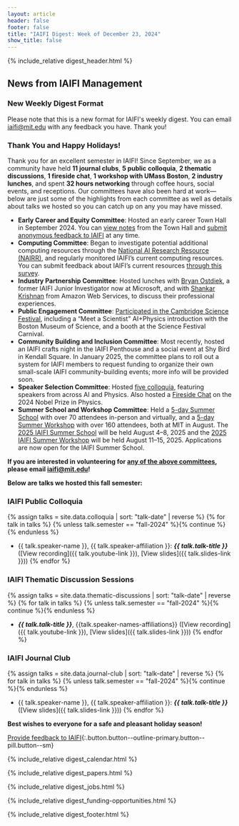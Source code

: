 ```yaml
---
layout: article
header: false
footer: false
title: "IAIFI Digest: Week of December 23, 2024"
show_title: false
--- 
```


{% include_relative digest_header.html %}

## News from IAIFI Management

### New Weekly Digest Format

Please note that this is a new format for IAIFI's weekly digest. You can email [iaifi@mit.edu](mailto:iaifi@mit.edu) with any feedback you have. Thank you!
 
### Thank You and Happy Holidays!

Thank you for an excellent semester in IAIFI! Since September, we as a community have held **11 journal clubs**, **5 public colloquia**, **2 thematic discussions**, **1 fireside chat**, **1 workshop with UMass Boston**, **2 industry lunches**, and spent **32 hours networking** through coffee hours, social events, and receptions. Our committees have also been hard at work—below are just some of the highlights from each committee as well as details about talks we hosted so you can catch up on any you may have missed.

* **Early Career and Equity Committee**: Hosted an early career Town Hall in September 2024. You can [view notes](https://docs.google.com/document/d/1nO7lsxDNR4yucmDjn6qja6g2fLPfHqpa8Gzcs6l5Qjc/edit?usp=drive_link) from the Town Hall and [submit anonymous feedback to IAIFI](https://docs.google.com/forms/d/1HcWQ5qw4jDWTao00PG8wQAutmih2WIqj2FUyzPOLksc/edit) at any time.
* **Computing Committee**: Began to investigate potential additional computing resources through the [National AI Research Resource (NAIRR)](https://new.nsf.gov/focus-areas/artificial-intelligence/nairr), and regularly monitored IAIFI’s current computing resources. You can submit feedback about IAIFI’s current resources [through this survey](https://docs.google.com/forms/d/e/1FAIpQLSfd0WjxCs27yscOFtQuhxxwUWYBIRhHON2Aqoinq_V9z8TaiA/viewform). 
* **Industry Partnership Committee**: Hosted lunches with [Bryan Ostdiek](https://www.linkedin.com/in/bostdiek/), a former IAIFI Junior Investigator now at Microsoft, and with [Shankar Krishnan](https://www.linkedin.com/in/shankar-krishnan-6995b2b/) from Amazon Web Services, to discuss their professional experiences. 
* **Public Engagement Committee**: [Participated in the Cambridge Science Festival](https://iaifi.org/outreach.html#cambridge-science-festival), including a “Meet a Scientist" AI+Physics introduction with the Boston Museum of Science, and a booth at the Science Festival Carnival.
* **Community Building and Inclusion Committee**: Most recently, hosted an IAIFI crafts night in the IAIFI Penthouse and a social event at Shy Bird in Kendall Square. In January 2025, the committee plans to roll out a system for IAIFI members to request funding to organize their own small-scale IAIFI community-building events; more info will be provided soon.
* **Speaker Selection Committee**: Hosted [five colloquia](https://iaifi.org/events.html#fall-2024), featuring speakers from across AI and Physics. Also hosted a [Fireside Chat](https://www.youtube.com/live/QkT73q1QjS0?feature=shared) on the 2024 Nobel Prize in Physics.
*  **Summer School and Workshop Committee**: Held a [5-day Summer School](https://iaifi.org/past-summer-schools.html) with over 70 attendees in-person and virtually, and a [5-day Summer Workshop](https://iaifi.org/past-workshops.html) with over 160 attendees, both at MIT in August. The [2025 IAIFI Summer School](https://iaifi.org/phd-summer-school.html) will be held August 4–8, 2025 and the [2025 IAIFI Summer Workshop](https://iaifi.org/summer-workshop.html) will be held August 11–15, 2025. Applications are now open for the IAIFI Summer School.

**If you are interested in volunteering for [any of the above committees](), please email [iaifi@mit.edu](mailto:iaifi@mit.edu)!**

**Below are talks we hosted this fall semester:**

### IAIFI Public Colloquia

{% assign talks = site.data.colloquia | sort: "talk-date" | reverse %}
{% for talk in talks %}
  {% unless talk.semester == "fall-2024" %}{% continue %}{% endunless %}
  * {{ talk.speaker-name }}, {{ talk.speaker-affiliation }}: ***{{ talk.talk-title }}*** ([View recording]({{ talk.youtube-link }}), [View slides]({{ talk.slides-link }}))
{% endfor %}

### IAIFI Thematic Discussion Sessions

{% assign talks = site.data.thematic-discussions | sort: "talk-date" | reverse %}
{% for talk in talks %}
  {% unless talk.semester == "fall-2024" %}{% continue %}{% endunless %}
  * ***{{ talk.talk-title }}***, {{talk.speaker-names-affiliations}} ([View recording]({{ talk.youtube-link }}), [View slides]({{ talk.slides-link }}))
{% endfor %}

### IAIFI Journal Club

{% assign talks = site.data.journal-club | sort: "talk-date" | reverse %}
{% for talk in talks %}
  {% unless talk.semester == "fall-2024" %}{% continue %}{% endunless %}
   * {{ talk.speaker-name }}, {{ talk.speaker-affiliation }}: ***{{ talk.talk-title }}*** ([View slides]({{ talk.slides-link }}))
{% endfor %}

**Best wishes to everyone for a safe and pleasant holiday season!** 

[Provide feedback to IAIFI](https://forms.gle/hk2mrqjaLY8nCZrE6){:.button.button--outline-primary.button--pill.button--sm}

{% include_relative digest_calendar.html %}

{% include_relative digest_papers.html %}
 
{% include_relative digest_jobs.html %}

{% include_relative digest_funding-opportunities.html %}

{% include_relative digest_footer.html %}

